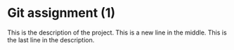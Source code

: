 # Git assignment (1)
This is the description of the project.
This is a new line in the middle.
This is the last line in the description.


